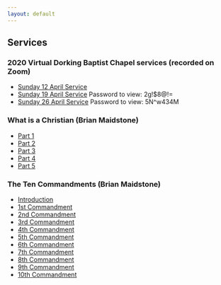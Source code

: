 ```yaml
---
layout: default
---
```


## Services

### 2020 Virtual Dorking Baptist Chapel services (recorded on Zoom)
* [Sunday 12 April Service](https://us02web.zoom.us/rec/share/wdx-N6_P5GpIfInp2kbDfp8KRLXIX6a823AYq6Ffmhy3LJVY6esqm_Bmg9qWMZ9R)
* [Sunday 19 April Service](https://us02web.zoom.us/rec/share/9M8qEaHJ0jtLTKPg1xvSWfMjPtj6eaa8hyFNq6VeyUfWWhV7YqRFFSfMEHFEH7G7) Password to view: 2g!$8@!=
* [Sunday 26 April Service](https://us02web.zoom.us/rec/share/-cZsMqrBr0NLEp2S0nneYIF6HoP8X6a81nRM__ZYzR7UZokanoDBuTIqyj_HtjrH) Password to view: 5N^w434M

### What is a Christian (Brian Maidstone)

* [Part 1](/files/What_is_a_Christian_1.mp3)
* [Part 2](/files/What_is_a_Christian_2.mp3)
* [Part 3](/files/What_is_a_Christian_3.mp3)
* [Part 4](/files/What_is_a_Christian_4.mp3)
* [Part 5](/files/What_is_a_Christian_5.mp3)

### The Ten Commandments (Brian Maidstone)

* [Introduction](/files/10-commandments-intro.mp3)
* [1st Commandment](/files/10-commandments-1.mp3)
* [2nd Commandment](/files/10-commandments-2.mp3)
* [3rd Commandment](/files/10-commandments-3.mp3)
* [4th Commandment](/files/10-commandments-4.mp3)
* [5th Commandment](/files/10-commandments-5-nosound.docx)
* [6th Commandment](/files/10-commandments-6.mp3)
* [7th Commandment](/files/10-commandments-7.mp3)
* [8th Commandment](/files/10-commandments-8.mp3)
* [9th Commandment](/files/10-commandments-9.mp3)
* [10th Commandment](/files/10-commandments-10.mp3)
